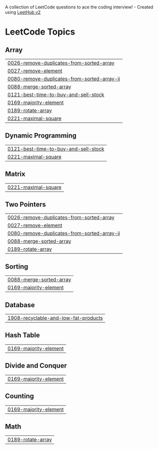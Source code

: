 A collection of LeetCode questions to ace the coding interview! - Created using [LeetHub v2](https://github.com/arunbhardwaj/LeetHub-2.0)
<!---LeetCode Topics Start-->
# LeetCode Topics
## Array
|  |
| ------- |
| [0026-remove-duplicates-from-sorted-array](https://github.com/Nitin-lohumi/leetCode/tree/master/0026-remove-duplicates-from-sorted-array) |
| [0027-remove-element](https://github.com/Nitin-lohumi/leetCode/tree/master/0027-remove-element) |
| [0080-remove-duplicates-from-sorted-array-ii](https://github.com/Nitin-lohumi/leetCode/tree/master/0080-remove-duplicates-from-sorted-array-ii) |
| [0088-merge-sorted-array](https://github.com/Nitin-lohumi/leetCode/tree/master/0088-merge-sorted-array) |
| [0121-best-time-to-buy-and-sell-stock](https://github.com/Nitin-lohumi/leetCode/tree/master/0121-best-time-to-buy-and-sell-stock) |
| [0169-majority-element](https://github.com/Nitin-lohumi/leetCode/tree/master/0169-majority-element) |
| [0189-rotate-array](https://github.com/Nitin-lohumi/leetCode/tree/master/0189-rotate-array) |
| [0221-maximal-square](https://github.com/Nitin-lohumi/leetCode/tree/master/0221-maximal-square) |
## Dynamic Programming
|  |
| ------- |
| [0121-best-time-to-buy-and-sell-stock](https://github.com/Nitin-lohumi/leetCode/tree/master/0121-best-time-to-buy-and-sell-stock) |
| [0221-maximal-square](https://github.com/Nitin-lohumi/leetCode/tree/master/0221-maximal-square) |
## Matrix
|  |
| ------- |
| [0221-maximal-square](https://github.com/Nitin-lohumi/leetCode/tree/master/0221-maximal-square) |
## Two Pointers
|  |
| ------- |
| [0026-remove-duplicates-from-sorted-array](https://github.com/Nitin-lohumi/leetCode/tree/master/0026-remove-duplicates-from-sorted-array) |
| [0027-remove-element](https://github.com/Nitin-lohumi/leetCode/tree/master/0027-remove-element) |
| [0080-remove-duplicates-from-sorted-array-ii](https://github.com/Nitin-lohumi/leetCode/tree/master/0080-remove-duplicates-from-sorted-array-ii) |
| [0088-merge-sorted-array](https://github.com/Nitin-lohumi/leetCode/tree/master/0088-merge-sorted-array) |
| [0189-rotate-array](https://github.com/Nitin-lohumi/leetCode/tree/master/0189-rotate-array) |
## Sorting
|  |
| ------- |
| [0088-merge-sorted-array](https://github.com/Nitin-lohumi/leetCode/tree/master/0088-merge-sorted-array) |
| [0169-majority-element](https://github.com/Nitin-lohumi/leetCode/tree/master/0169-majority-element) |
## Database
|  |
| ------- |
| [1908-recyclable-and-low-fat-products](https://github.com/Nitin-lohumi/leetCode/tree/master/1908-recyclable-and-low-fat-products) |
## Hash Table
|  |
| ------- |
| [0169-majority-element](https://github.com/Nitin-lohumi/leetCode/tree/master/0169-majority-element) |
## Divide and Conquer
|  |
| ------- |
| [0169-majority-element](https://github.com/Nitin-lohumi/leetCode/tree/master/0169-majority-element) |
## Counting
|  |
| ------- |
| [0169-majority-element](https://github.com/Nitin-lohumi/leetCode/tree/master/0169-majority-element) |
## Math
|  |
| ------- |
| [0189-rotate-array](https://github.com/Nitin-lohumi/leetCode/tree/master/0189-rotate-array) |
<!---LeetCode Topics End-->